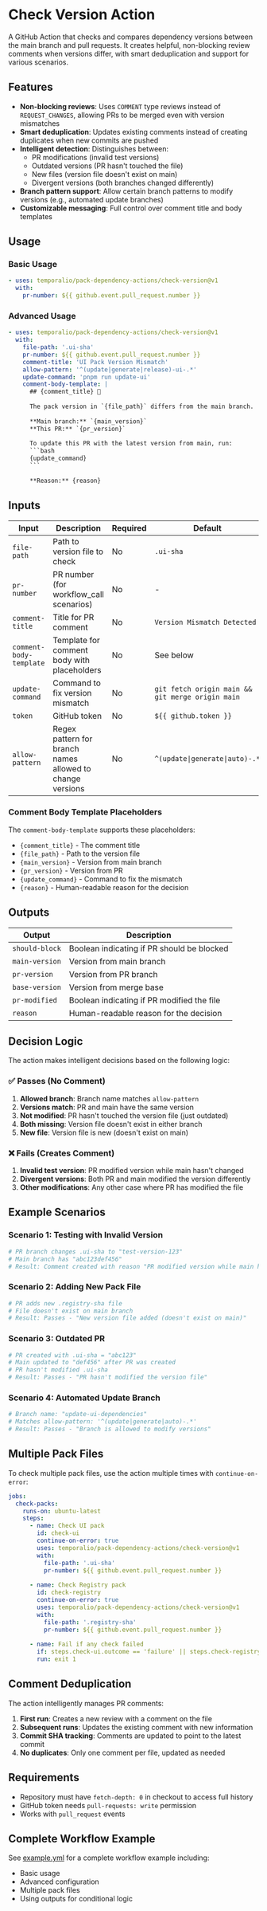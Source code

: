 # Check Version Action

A GitHub Action that checks and compares dependency versions between the main branch and pull requests. It creates helpful, non-blocking review comments when versions differ, with smart deduplication and support for various scenarios.

## Features

- **Non-blocking reviews**: Uses `COMMENT` type reviews instead of `REQUEST_CHANGES`, allowing PRs to be merged even with version mismatches
- **Smart deduplication**: Updates existing comments instead of creating duplicates when new commits are pushed
- **Intelligent detection**: Distinguishes between:
  - PR modifications (invalid test versions)
  - Outdated versions (PR hasn't touched the file)
  - New files (version file doesn't exist on main)
  - Divergent versions (both branches changed differently)
- **Branch pattern support**: Allow certain branch patterns to modify versions (e.g., automated update branches)
- **Customizable messaging**: Full control over comment title and body templates

## Usage

### Basic Usage

```yaml
- uses: temporalio/pack-dependency-actions/check-version@v1
  with:
    pr-number: ${{ github.event.pull_request.number }}
```

### Advanced Usage

```yaml
- uses: temporalio/pack-dependency-actions/check-version@v1
  with:
    file-path: '.ui-sha'
    pr-number: ${{ github.event.pull_request.number }}
    comment-title: 'UI Pack Version Mismatch'
    allow-pattern: '^(update|generate|release)-ui-.*'
    update-command: 'pnpm run update-ui'
    comment-body-template: |
      ## {comment_title} 🔄
      
      The pack version in `{file_path}` differs from the main branch.
      
      **Main branch:** `{main_version}`
      **This PR:** `{pr_version}`
      
      To update this PR with the latest version from main, run:
      ```bash
      {update_command}
      ```
      
      **Reason:** {reason}
```

## Inputs

| Input | Description | Required | Default |
|-------|-------------|----------|---------|
| `file-path` | Path to version file to check | No | `.ui-sha` |
| `pr-number` | PR number (for workflow_call scenarios) | No | - |
| `comment-title` | Title for PR comment | No | `Version Mismatch Detected` |
| `comment-body-template` | Template for comment body with placeholders | No | See below |
| `update-command` | Command to fix version mismatch | No | `git fetch origin main && git merge origin main` |
| `token` | GitHub token | No | `${{ github.token }}` |
| `allow-pattern` | Regex pattern for branch names allowed to change versions | No | `^(update\|generate\|auto)-.*` |

### Comment Body Template Placeholders

The `comment-body-template` supports these placeholders:
- `{comment_title}` - The comment title
- `{file_path}` - Path to the version file
- `{main_version}` - Version from main branch
- `{pr_version}` - Version from PR
- `{update_command}` - Command to fix the mismatch
- `{reason}` - Human-readable reason for the decision

## Outputs

| Output | Description |
|--------|-------------|
| `should-block` | Boolean indicating if PR should be blocked |
| `main-version` | Version from main branch |
| `pr-version` | Version from PR branch |
| `base-version` | Version from merge base |
| `pr-modified` | Boolean indicating if PR modified the file |
| `reason` | Human-readable reason for the decision |

## Decision Logic

The action makes intelligent decisions based on the following logic:

### ✅ Passes (No Comment)
1. **Allowed branch**: Branch name matches `allow-pattern`
2. **Versions match**: PR and main have the same version
3. **Not modified**: PR hasn't touched the version file (just outdated)
4. **Both missing**: Version file doesn't exist in either branch
5. **New file**: Version file is new (doesn't exist on main)

### ❌ Fails (Creates Comment)
1. **Invalid test version**: PR modified version while main hasn't changed
2. **Divergent versions**: Both PR and main modified the version differently
3. **Other modifications**: Any other case where PR has modified the file

## Example Scenarios

### Scenario 1: Testing with Invalid Version
```yaml
# PR branch changes .ui-sha to "test-version-123"
# Main branch has "abc123def456"
# Result: Comment created with reason "PR modified version while main hasn't changed"
```

### Scenario 2: Adding New Pack File
```yaml
# PR adds new .registry-sha file
# File doesn't exist on main branch
# Result: Passes - "New version file added (doesn't exist on main)"
```

### Scenario 3: Outdated PR
```yaml
# PR created with .ui-sha = "abc123"
# Main updated to "def456" after PR was created
# PR hasn't modified .ui-sha
# Result: Passes - "PR hasn't modified the version file"
```

### Scenario 4: Automated Update Branch
```yaml
# Branch name: "update-ui-dependencies"
# Matches allow-pattern: '^(update|generate|auto)-.*'
# Result: Passes - "Branch is allowed to modify versions"
```

## Multiple Pack Files

To check multiple pack files, use the action multiple times with `continue-on-error`:

```yaml
jobs:
  check-packs:
    runs-on: ubuntu-latest
    steps:
      - name: Check UI pack
        id: check-ui
        continue-on-error: true
        uses: temporalio/pack-dependency-actions/check-version@v1
        with:
          file-path: '.ui-sha'
          pr-number: ${{ github.event.pull_request.number }}
      
      - name: Check Registry pack
        id: check-registry
        continue-on-error: true
        uses: temporalio/pack-dependency-actions/check-version@v1
        with:
          file-path: '.registry-sha'
          pr-number: ${{ github.event.pull_request.number }}
      
      - name: Fail if any check failed
        if: steps.check-ui.outcome == 'failure' || steps.check-registry.outcome == 'failure'
        run: exit 1
```

## Comment Deduplication

The action intelligently manages PR comments:
1. **First run**: Creates a new review with a comment on the file
2. **Subsequent runs**: Updates the existing comment with new information
3. **Commit SHA tracking**: Comments are updated to point to the latest commit
4. **No duplicates**: Only one comment per file, updated as needed

## Requirements

- Repository must have `fetch-depth: 0` in checkout to access full history
- GitHub token needs `pull-requests: write` permission
- Works with `pull_request` events

## Complete Workflow Example

See [example.yml](./example.yml) for a complete workflow example including:
- Basic usage
- Advanced configuration
- Multiple pack files
- Using outputs for conditional logic